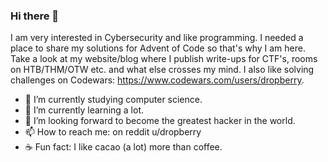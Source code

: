 ### Hi there 👋

I am very interested in Cybersecurity and like programming. I needed a place to share my solutions for Advent of Code so that's why I am here. Take a look at my website/blog where I publish write-ups for CTF's, rooms on HTB/THM/OTW etc. and what else crosses my mind. I also like solving challenges on Codewars: https://www.codewars.com/users/dropberry. 

- 🔭 I’m currently studying computer science.
- 🌱 I’m currently learning a lot.
- 👯 I’m looking forward to become the greatest hacker in the world.
- 📫 How to reach me: on reddit u/dropberry
- :coffee: Fun fact: I like cacao (a lot) more than coffee.
